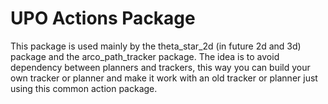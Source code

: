 # UPO Actions Package

This package is used mainly by the theta_star_2d (in future 2d and 3d) package and the arco_path_tracker package. The idea is to avoid dependency between planners and trackers, this way you can build your own tracker or planner and make it work with an old tracker or planner just using this common action package.